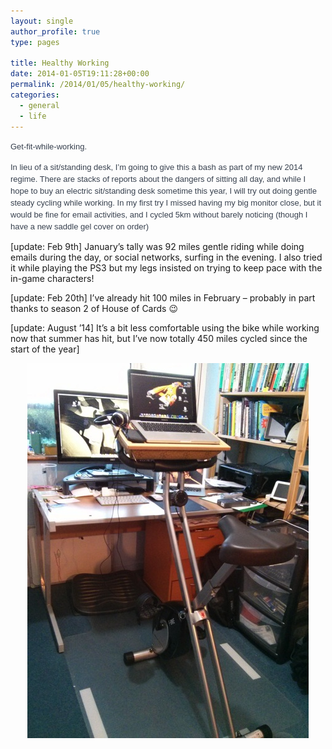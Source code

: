```yaml
---
layout: single
author_profile: true
type: pages

title: Healthy Working
date: 2014-01-05T19:11:28+00:00
permalink: /2014/01/05/healthy-working/
categories:
  - general
  - life
---
```

<span style="color: #37404e; font-family: 'lucida grande', tahoma, verdana, arial, sans-serif; font-size: 13px; line-height: 18px;">Get-fit-while-working.</span>

<span style="color: #37404e; font-family: 'lucida grande', tahoma, verdana, arial, sans-serif; font-size: 13px; line-height: 18px;">In lieu of a sit/standing desk, I’m going to give this a bash as part of my new 2014 regime. There are stacks of reports about the dangers of sitting all day, and while I hope to buy an electric sit/standing desk sometime this year, I will try out doing gentle steady cycling while working. In my first try I missed having my big monitor close, but it would be fine for email activities, and I cycled 5km without barely noticing (though I have a new saddle gel cover on order)</span>

[update: Feb 9th] January&#8217;s tally was 92 miles gentle riding while doing emails during the day, or social networks, surfing in the evening. I also tried it while playing the PS3 but my legs insisted on trying to keep pace with the in-game characters!

[update: Feb 20th] I&#8217;ve already hit 100 miles in February &#8211; probably in part thanks to season 2 of House of Cards 😉

[update: August &#8217;14] It&#8217;s a bit less comfortable using the bike while working now that summer has hit, but I&#8217;ve now totally 450 miles cycled since the start of the year]

<img style="display: block; margin-left: auto; margin-right: auto;" title="2014-01-03 16.08.17.jpg" src="/images/allbsuploads/2014/01/2014-01-03-16.08.17.jpg" alt="2014 01 03 16 08 17" width="450" height="600" border="0" />
